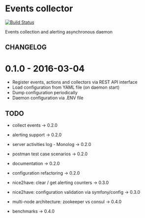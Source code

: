 # Events collector

[![Build Status](https://travis-ci.org/tswiackiewicz/events-collector.png?branch=feature/collector_configuration)](https://travis-ci.org/tswiackiewicz/events-collector)

Events collection and alerting asynchronous daemon

## CHANGELOG

# 0.1.0 - 2016-03-04

* Register events, actions and collectors via REST API interface
* Load configuration from YAML file (on daemon start)
* Dump configuration periodically
* Daemon configuration via .ENV file

## TODO

* collect events -> 0.2.0
* alerting support -> 0.2.0
* server activities log - Monolog -> 0.2.0
* postman test case scenarios -> 0.2.0
* documentation -> 0.2.0
* configuration refactoring -> 0.2.0

* nice2have: clear / get alerting counters -> 0.3.0
* nice2have: configuration validation via symfony/config -> 0.3.0

* multi-node architecture: zookeeper vs consul -> 0.4.0
* benchmarks -> 0.4.0
